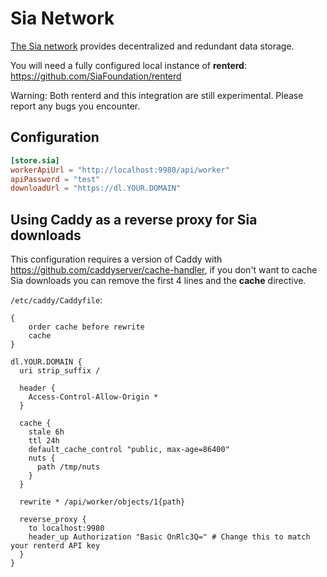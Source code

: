 # Sia Network

[The Sia network](https://sia.tech/) provides decentralized and redundant data storage.

You will need a fully configured local instance of **renterd**: https://github.com/SiaFoundation/renterd

Warning: Both renterd and this integration are still experimental. Please report any bugs you encounter.

## Configuration

```toml
[store.sia]
workerApiUrl = "http://localhost:9980/api/worker"
apiPassword = "test"
downloadUrl = "https://dl.YOUR.DOMAIN"
```

## Using Caddy as a reverse proxy for Sia downloads

This configuration requires a version of Caddy with <https://github.com/caddyserver/cache-handler>, if you don't want to cache Sia downloads you can remove the first 4 lines and the **cache** directive.

`/etc/caddy/Caddyfile`:

```Caddyfile
{
    order cache before rewrite
    cache
}

dl.YOUR.DOMAIN {
  uri strip_suffix /

  header {
    Access-Control-Allow-Origin *
  }

  cache {
    stale 6h
    ttl 24h
    default_cache_control "public, max-age=86400"
    nuts {
      path /tmp/nuts
    }
  }

  rewrite * /api/worker/objects/1{path}

  reverse_proxy {
    to localhost:9980
    header_up Authorization "Basic OnRlc3Q=" # Change this to match your renterd API key
  }
}
```